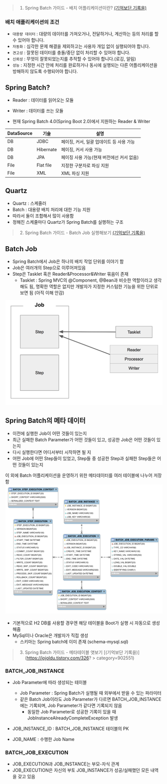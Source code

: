 > 1. Spring Batch 가이드 - 배치 어플리케이션이란?  [(기억보단 기록을)](https://jojoldu.tistory.com/324?category=902551)

### 배치 애플리케이션의 조건

- `대용량 데이터` : 대량의 데이터를 가져오거나, 전달하거나, 계산하는 등의 처리를 할 수 있어야 합니다.
- `자동화` : 심각한 문제 해결을 제외하고는 사용자 개입 없이 실행되어야 합니다.
- `견고성` : 잘못된 데이터를 충돌/중단 없이 처리할 수 있어야 합니다.
- `신뢰성` : 무엇이 잘못되었는지를 추적할 수 있어야 합니다.(로깅, 알림)
- `성능` : 지정한 시간 안에 처리를 완료하거나 동시에 실행되는 다른 어플리케이션을 방해하지 않도록 수행되어야 합니다.

## Spring Batch?

- Reader : 데이터를 읽어오는 모듈
- Writer : 데이터를 쓰는 모듈

- 현재 Spring Batch 4.0(Spring Boot 2.0)에서 지원하는 Reader & Writer 

|DataSource|기술|설명| 
|---|---|---|
|DB|JDBC|페이징, 커서, 일괄 업데이트 등 사용 가능|
|DB|Hibernate|페이징, 커서 사용 가능|
|DB|JPA|페이징 사용 가능(현재 버전에선 커서 없음)|
|File|Flat file|지정한 구분자로 파싱 지원|
|File|XML|XML 파싱 지원|

## Quartz
- Quartz : 스케줄러
- Batch : 대용량 배치 처리에 대한 기능 지원
- 따라서 둘이 조합해서 많이 사용함
- 정해진 스케줄마다 Quartz가 Spring Batch를 실행하는 구조

> 2. Spring Batch 가이드 - Batch Job 실행해보기 [(기억보단 기록을)](https://jojoldu.tistory.com/325?category=902551)

## Batch Job

- Spring Batch에서 Job은 하나의 배치 작업 단위를 이야기 함
- Job은 여러개의 Step으로 이루어져있음
- Step은 Tasklet 혹은 Reader&Processor&Writer 묶음이 존재
    - Tasklet : Spring MVC의 @Component, @Bean과 비슷한 역할이라고 생각해도 됨,
    명확한 역할은 없지만 개발자가 지정한 커스텀한 기능을 위한 단위로 보면 됨 (아직 이해 안감)
      
![Job](../../images/spring-batch/job.png)

## Spring Batch의 메타 데이터

- 이전에 실행한 Job이 어떤 것들이 있는지
- 최근 실패한 Batch Parameter가 어떤 것들이 있고, 성공한 Job은 어떤 것들이 있는지
- 다시 실행한다면 어디서부터 시작하면 될 지
- 어떤 Job에 어떤 Step들이 있었고, Step들 중 성공한 Step과 실패한 Step들은 어떤 것들이 있는지

이 외에 Batch 어플리케이션을 운영하기 위한 메타데이터를 여러 테이블에 나누어 저장함
![Metadata](../../images/spring-batch/metadata-tables.png)

- 기본적으로 H2 DB를 사용할 경우엔 해당 테이블을 Boot가 실행 시 자동으로 생성해줌
- MySql이나 Oracle은 개발자가 직접 생성
  - 스키마는 Spring batch에 이미 존재 (schema-mysql.sql)
  
> 3. Spring Batch 가이드 - 메타테이블 엿보기 [(기억보단 기록을)](https://jojoldu.tistory.com/326?
     > category=902551)

### BATCH_JOB_INSTANCE
- Job Parameter에 따라 생성되는 테이블
  - Job Parameter : Spring Batch가 실행될 때 외부에서 받을 수 있는 파라미터
  - 같은 Batch Job이라도 Job Parameter가 다르면 BATCH_JOB_INSTANCE에는 기록되며, 
    Job Parameter가 같다면 기록되지 않음
      - 동일한 Job Parameter로 성공한 기록이 있을 때 JobInstanceAlreadyCompleteException 발생
  
- JOB_INSTANCE_ID : BATCH_JOB_INSTANCE 테이블의 PK
- JOB_NAME : 수행한 Job Name

### BATCH_JOB_EXECUTION
- JOB_EXECUTION과 JOB_INSTANCE는 부모-자식 관계
- JOB_EXECUTION은 자신의 부토 JOB_INSTANCE가 성공/실패했던 모든 내역을 갖고 있음



